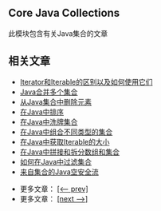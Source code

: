 ## Core Java Collections

此模块包含有关Java集合的文章

## 相关文章

+ [Iterator和Iterable的区别以及如何使用它们](http://tu-yucheng.github.io/java-collection/2023/06/07/java-iterator-vs-iterable.html)
+ [Java合并多个集合](http://tu-yucheng.github.io/java-collection/2023/06/07/java-combine-multiple-collections.html)
+ [从Java集合中删除元素](http://tu-yucheng.github.io/java-collection/2023/06/07/java-collection-remove-elements.html)
+ [在Java中排序](http://tu-yucheng.github.io/java-collection/2023/06/07/java-sorting.html)
+ [在Java中洗牌集合](http://tu-yucheng.github.io/java-collection/2023/06/07/java-shuffle-collection.html)
+ [在Java中组合不同类型的集合](http://tu-yucheng.github.io/java-collection/2023/06/07/java-combine-collections.html)
+ [在Java中获取Iterable的大小](http://tu-yucheng.github.io/java-collection/2023/06/07/java-iterable-size.html)
+ [在Java中拼接和拆分数组和集合](http://tu-yucheng.github.io/java-collection/2023/06/07/java-join-and-split.html)
+ [如何在Java中过滤集合](http://tu-yucheng.github.io/java-collection/2023/06/07/java-collection-filtering.html)
+ [来自集合的Java空安全流](http://tu-yucheng.github.io/java-collection/2023/06/07/java-null-safe-streams-from-collections.html)

- 更多文章： [[<-- prev]](../java-collections-1/README.md)
- 更多文章： [[next -->]](../java-collections-3/README.md)